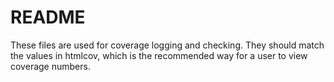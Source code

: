 # README
These files are used for coverage logging and checking. They should match
the values in htmlcov, which is the recommended way for a user to view
coverage numbers.